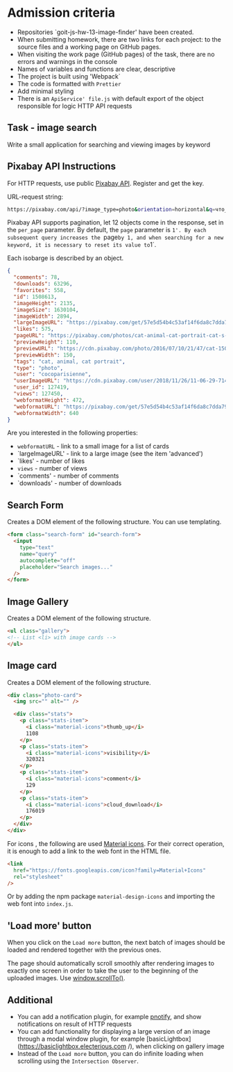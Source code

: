 # Admission criteria

- Repositories `goit-js-hw-13-image-finder' have been created.
- When submitting homework, there are two links for each project: to the source
files and a working page on GitHub pages.
- When visiting the work page (GitHub pages) of the task, there are no errors and
warnings in the console
- Names of variables and functions are clear, descriptive
- The project is built using 'Webpack`
- The code is formatted with `Prettier`
- Add minimal styling
- There is an `ApiService' file.js` with default export of the object responsible for logic
  HTTP API requests

## Task - image search

Write a small application for searching and viewing images by keyword

## Pixabay API Instructions

For HTTP requests, use public
[Pixabay API](https://pixabay.com/api/docs/). Register and get the key.

URL-request string:

```bash
https://pixabay.com/api/?image_type=photo&orientation=horizontal&q=что_искать&page=номер_страницы&per_page=12&key=твой_ключ
```

Pixabay API supports pagination, let 12 objects come in the response,
set in the `per_page` parameter. By default, the `page` parameter is `1'. By
each subsequent query increases the `page` by 1, and when searching for a new
keyword, it is necessary to reset its value to `1`.

Each isobarge is described by an object.

```json
{
  "comments": 78,
  "downloads": 63296,
  "favorites": 558,
  "id": 1508613,
  "imageHeight": 2135,
  "imageSize": 1630104,
  "imageWidth": 2894,
  "largeImageURL": "https://pixabay.com/get/57e5d54b4c53af14f6da8c7dda793376173cd8e7524c704c702873dc9f44c551_1280.jpg",
  "likes": 575,
  "pageURL": "https://pixabay.com/photos/cat-animal-cat-portrait-cat-s-eyes-1508613/",
  "previewHeight": 110,
  "previewURL": "https://cdn.pixabay.com/photo/2016/07/10/21/47/cat-1508613_150.jpg",
  "previewWidth": 150,
  "tags": "cat, animal, cat portrait",
  "type": "photo",
  "user": "cocoparisienne",
  "userImageURL": "https://cdn.pixabay.com/user/2018/11/26/11-06-29-714_250x250.jpg",
  "user_id": 127419,
  "views": 127450,
  "webformatHeight": 472,
  "webformatURL": "https://pixabay.com/get/57e5d54b4c53af14f6da8c7dda793376173cd8e7524c704c702873dc9f44c551_640.jpg",
  "webformatWidth": 640
}
```

Are you interested in the following properties:

- `webformatURL` - link to a small image for a list of cards
- `largeImageURL' - link to a large image (see the item 'advanced')
- `likes' - number of likes
- `views` - number of views
- `comments' - number of comments
- `downloads' - number of downloads

## Search Form

Creates a DOM element of the following structure. You can use templating.

```html
<form class="search-form" id="search-form">
  <input
    type="text"
    name="query"
    autocomplete="off"
    placeholder="Search images..."
  />
</form>
```

## Image Gallery

Creates a DOM element of the following structure.

```html
<ul class="gallery">
<!-- List <li> with image cards -->
</ul>
```

## Image card

Creates a DOM element of the following structure.

```html
<div class="photo-card">
  <img src="" alt="" />

  <div class="stats">
    <p class="stats-item">
      <i class="material-icons">thumb_up</i>
      1108
    </p>
    <p class="stats-item">
      <i class="material-icons">visibility</i>
      320321
    </p>
    <p class="stats-item">
      <i class="material-icons">comment</i>
      129
    </p>
    <p class="stats-item">
      <i class="material-icons">cloud_download</i>
      176019
    </p>
  </div>
</div>
```

For icons , the following are used
[Material icons](https://google.github.io/material-design-icons/). For their
correct operation, it is enough to add a link to the web font in the HTML file.

```html
<link
  href="https://fonts.googleapis.com/icon?family=Material+Icons"
  rel="stylesheet"
/>
```

Or by adding the npm package `material-design-icons` and importing the web font into
`index.js`.

## 'Load more' button

When you click on the `Load more` button, the next batch
of images should be loaded and rendered together with the previous ones.

The page should automatically scroll smoothly after rendering images
to exactly one screen in order to take the user to the beginning of the uploaded
images. Use
[window.scrollTo()](https://developer.mozilla.org/en-US/docs/Web/API/Window/scrollTo).

## Additional

- You can add a notification plugin, for example
  [pnotify](https://github.com/sciactive/pnotify ), and show notifications on
  result of HTTP requests
- You can add functionality for displaying a large version of an image through
a modal window plugin, for example
  [basicLightbox](https://basiclightbox.electerious.com /), when clicking on
  gallery image
- Instead of the `Load more` button, you can do infinite loading when scrolling
using the `Intersection Observer`.
